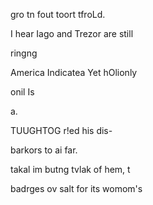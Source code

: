 gro tn fout toort tfroLd.

I hear Iago and Trezor are still

ringng

America Indicatea Yet hOlionly

onil Is

a.

TUUGHTOG r!ed his dis-

barkors to ai far.

takal im butng tvlak of hem, t

badrges ov salt for its womom's
